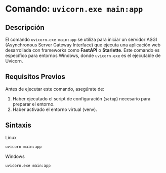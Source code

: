 # Comando: `uvicorn.exe main:app`

## Descripción
El comando `uvicorn.exe main:app` se utiliza para iniciar un servidor ASGI (Asynchronous Server Gateway Interface) que ejecuta una aplicación web desarrollada con frameworks como **FastAPI** o **Starlette**. Este comando es específico para entornos Windows, donde `uvicorn.exe` es el ejecutable de Uvicorn.

## Requisitos Previos
Antes de ejecutar este comando, asegúrate de:
1. Haber ejecutado el script de configuración (`setup`) necesario para preparar el entorno.
2. Haber activado el entorno virtual (venv).

## Sintaxis
Linux
```bash
uvicorn main:app
```
Windows
```bat
uvicorn.exe main:app
```